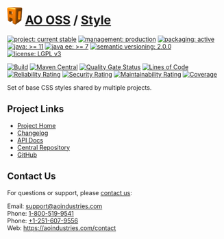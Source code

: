 # [<img src="ao-logo.png" alt="AO Logo" width="35" height="40">](https://github.com/ao-apps) [AO OSS](https://github.com/ao-apps/ao-oss) / [Style](https://github.com/ao-apps/ao-style)

[![project: current stable](https://oss.aoapps.com/ao-badges/project-current-stable.svg)](https://aoindustries.com/life-cycle#project-current-stable)
[![management: production](https://oss.aoapps.com/ao-badges/management-production.svg)](https://aoindustries.com/life-cycle#management-production)
[![packaging: active](https://oss.aoapps.com/ao-badges/packaging-active.svg)](https://aoindustries.com/life-cycle#packaging-active)  
[![java: &gt;= 11](https://oss.aoapps.com/ao-badges/java-11.svg)](https://docs.oracle.com/en/java/javase/11/)
[![java ee: &gt;= 7](https://oss.aoapps.com/ao-badges/javaee-7.svg)](https://docs.oracle.com/javaee/7/)
[![semantic versioning: 2.0.0](https://oss.aoapps.com/ao-badges/semver-2.0.0.svg)](https://semver.org/spec/v2.0.0.html)
[![license: LGPL v3](https://oss.aoapps.com/ao-badges/license-lgpl-3.0.svg)](https://www.gnu.org/licenses/lgpl-3.0)

[![Build](https://github.com/ao-apps/ao-style/workflows/Build/badge.svg?branch=master)](https://github.com/ao-apps/ao-style/actions?query=workflow%3ABuild)
[![Maven Central](https://maven-badges.herokuapp.com/maven-central/com.aoapps/ao-style/badge.svg)](https://maven-badges.herokuapp.com/maven-central/com.aoapps/ao-style)
[![Quality Gate Status](https://sonarcloud.io/api/project_badges/measure?branch=master&project=com.aoapps%3Aao-style&metric=alert_status)](https://sonarcloud.io/dashboard?branch=master&id=com.aoapps%3Aao-style)
[![Lines of Code](https://sonarcloud.io/api/project_badges/measure?branch=master&project=com.aoapps%3Aao-style&metric=ncloc)](https://sonarcloud.io/component_measures?branch=master&id=com.aoapps%3Aao-style&metric=ncloc)  
[![Reliability Rating](https://sonarcloud.io/api/project_badges/measure?branch=master&project=com.aoapps%3Aao-style&metric=reliability_rating)](https://sonarcloud.io/component_measures?branch=master&id=com.aoapps%3Aao-style&metric=Reliability)
[![Security Rating](https://sonarcloud.io/api/project_badges/measure?branch=master&project=com.aoapps%3Aao-style&metric=security_rating)](https://sonarcloud.io/component_measures?branch=master&id=com.aoapps%3Aao-style&metric=Security)
[![Maintainability Rating](https://sonarcloud.io/api/project_badges/measure?branch=master&project=com.aoapps%3Aao-style&metric=sqale_rating)](https://sonarcloud.io/component_measures?branch=master&id=com.aoapps%3Aao-style&metric=Maintainability)
[![Coverage](https://sonarcloud.io/api/project_badges/measure?branch=master&project=com.aoapps%3Aao-style&metric=coverage)](https://sonarcloud.io/component_measures?branch=master&id=com.aoapps%3Aao-style&metric=Coverage)

Set of base CSS styles shared by multiple projects.

## Project Links
* [Project Home](https://oss.aoapps.com/style/)
* [Changelog](https://oss.aoapps.com/style/changelog)
* [API Docs](https://oss.aoapps.com/style/apidocs/)
* [Central Repository](https://central.sonatype.com/artifact/com.aoapps/ao-style)
* [GitHub](https://github.com/ao-apps/ao-style)

## Contact Us
For questions or support, please [contact us](https://aoindustries.com/contact):

Email: [support@aoindustries.com](mailto:support@aoindustries.com)  
Phone: [1-800-519-9541](tel:1-800-519-9541)  
Phone: [+1-251-607-9556](tel:+1-251-607-9556)  
Web: https://aoindustries.com/contact
